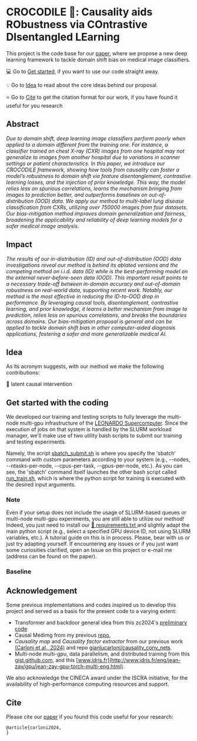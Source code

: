 # CROCODILE 🐊: Causality aids RObustness via COntrastive DIsentangled LEarning

This project is the code base for our [paper](placeholder), where we propose a new deep learning framework to tackle domain shift bias on medical image classifiers.

:computer: Go to [Get started](https://github.com/gianlucarloni/crocodile/tree/main#get-started-with-the-coding), if you want to use our code straight away. 

:bulb: Go to [Idea](https://github.com/gianlucarloni/crocodile/tree/main?tab=readme-ov-file#idea) to read about the core ideas behind our proposal.

:star: Go to [Cite](https://github.com/gianlucarloni/crocodile/tree/main?tab=readme-ov-file#cite) to get the citation format for our work, if you have found it useful for you research

## Abstract

*Due to domain shift, deep learning image classifiers perform poorly when applied to a domain different from the training one. For instance, a classifier trained on chest X-ray (CXR) images from one hospital may not generalize to images from another hospital due to variations in scanner settings or patient characteristics. In this paper, we introduce our CROCODILE framework, showing how tools from causality can foster a model’s robustness to domain shift via feature disentanglement, contrastive learning losses, and the injection of prior knowledge. This way, the model relies less on spurious correlations, learns the mechanism bringing from images to prediction better, and outperforms baselines on out-of-distribution (OOD) data. We apply our method to multi-label lung disease classification from CXRs, utilizing over 750000 images from four datasets. Our bias-mitigation method improves domain generalization and fairness, broadening the applicability and reliability of deep learning models for a safer medical image analysis.*

## Impact

*The results of our in-distribution (ID) and out-of-distribution (OOD) data investigations reveal our method is behind its ablated versions and the competing method on i.i.d. data (ID) while is the best-performing model on the external never-before-seen data (OOD). This important result points to a necessary trade-off between in-domain accuracy and out-of-domain robustness on real-world data, supporting recent work. Notably, our method is the most effective in reducing the ID-to-OOD drop in performance. By leveraging causal tools, disentanglement, contrastive learning, and prior knowledge, it learns a better mechanism from image to prediction, relies less on spurious correlations, and breaks the boundaries across domains. Our bias-mitigation proposal is general and can be applied to tackle domain shift bias in other computer-aided diagnosis applications, fostering a safer and more generalizable medical AI.*

## Idea
As its acronym suggests, with our method we make the following contributions:

:hammer: latent causal intervention

## Get started with the coding

We developed our training and testing scripts to fully leverage the multi-node multi-gpu infrastructure of the [LEONARDO Supercomputer](https://en.wikipedia.org/wiki/Leonardo_(supercomputer)). Since the execution of jobs on that system is handled by the SLURM workload manager, we'll make use of two utility bash scripts to submit our training and testing experiments.

Namely, the script [sbatch_submit.sh](https://github.com/gianlucarloni/crocodile/blob/main/sbatch_submit.sh) is where you specify the 'sbatch' command with custom parameters according to your system (e.g., --nodes, --ntasks-per-node, --cpus-per-task, --gpus-per-node, etc.).
As you can see, the 'sbatch' command itself launches the other bash script called [run_train.sh](https://github.com/gianlucarloni/crocodile/blob/main/run_train.sh), which is where the python script for training is executed with the desired input arguments.

### Note

Even if your setup does not include the usage of SLURM-based queues or multi-node multi-gpu experiments, you are still able to utilize our method! Indeed, you just need to install our [:wrench: requirements.txt ](https://github.com/gianlucarloni/crocodile/blob/main/code/requirements.txt) and slightly adapt the main python script (e.g., select a specified GPU device ID, not using SLURM variables, etc.). A tutorial guide on this is in process. Please, bear with us or just try adapting yourself. If encountering any issues or if you just want some curiosities clarified, open an Issue on this project or e-mail me (address can be found on the paper).

### Baseline

## Acknowledgement 

Some previous implementations and codes inspired us to develop this project and served as a basis for the present code to a varying extent:
- Transformer and backdoor general idea from this zc2024's [preliminary code](https://github.com/zc2024/Causal_CXR)
- Causal Medimg from my previous [repo](https://github.com/gianlucarloni/causal_medimg),
- _Causality map_ and _Causality factor extractor_ from our previous work [(Carloni et al., 2024)](https://doi.org/10.1016/j.eswa.2024.123433) and repo [gianlucarloni/causality_conv_nets](https://github.com/gianlucarloni/causality_conv_nets).
- Multi-node multi-gpu, data parallelism, and distributed training from this [gist.github.com](https://gist.github.com/TengdaHan/1dd10d335c7ca6f13810fff41e809904), and this [www.idris.fr](http://www.idris.fr/eng/jean-zay/gpu/jean-zay-gpu-torch-multi-eng.html). 

We also acknowledge the CINECA award under the ISCRA initiative, for the availability of high-performance computing resources and support.

## Cite

Please cite our [paper](placeholder) if you found this code useful for your research:

```
@article{carloni2024,
}
```
